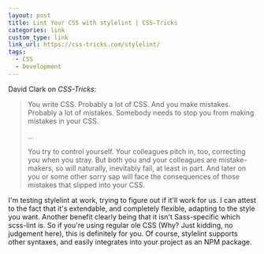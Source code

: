 ```yaml
---
layout: post
title: Lint Your CSS with stylelint | CSS-Tricks
categories: link
custom_type: link
link_url: https://css-tricks.com/stylelint/
tags:
  - CSS
  - Development
---
```

David Clark on *CSS-Tricks*:

> You write CSS. Probably a lot of CSS. And you make mistakes. Probably a lot of mistakes. Somebody needs to stop you from making mistakes in your CSS.
>
>…
>
> You try to control yourself. Your colleagues pitch in, too, correcting you when you stray. But both you and your colleagues are mistake-makers, so will naturally, inevitably fail, at least in part. And later on you or some other sorry sap will face the consequences of those mistakes that slipped into your CSS.

I'm testing stylelint at work, trying to figure out if it'll work for us. I can attest to the fact that it's extendable, and completely flexible, adapting to the style you want. Another benefit clearly being that it isn't Sass-specific which scss-lint is. So if you're using regular ole CSS (Why? Just kidding, no judgement here), this is definitely for you. Of course, stylelint supports other syntaxes, and easily integrates into your project as an NPM package. 
